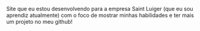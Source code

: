 Site que eu estou desenvolvendo para a empresa Saint Luiger (que eu sou aprendiz atualmente) com o foco de mostrar minhas habilidades e ter mais um projeto no meu github!